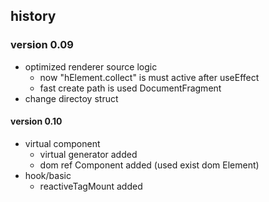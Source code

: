 ## history

### version 0.09
- optimized renderer source logic
  - now "hElement.collect" is must active after useEffect
  - fast create path is used DocumentFragment 
- change directoy struct
#### version 0.10
- virtual component
  - virtual generator added 
  - dom ref Component added (used exist dom Element)
- hook/basic
  - reactiveTagMount added